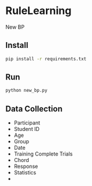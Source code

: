 # RuleLearning

New BP

## Install

```bash
pip install -r requirements.txt
```

## Run

```bash
python new_bp.py
```

## Data Collection

- Participant
- Student ID
- Age
- Group
- Date
- Training Complete Trials
- Chord
- Response
- Statistics
- 